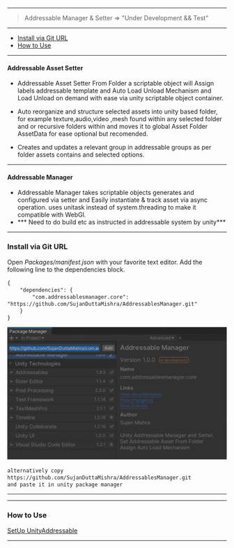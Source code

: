 ***
>Addressable Manager & Setter => "Under Development && Test"
***
- [Install via Git URL](#install-via-git-url)
- [How to Use](#how-to-use)

***
#### Addressable Asset Setter
* Addressable Asset Setter From Folder a scriptable object will Assign labels addressable template and Auto Load Unload Mechanism and Load Unload on demand with ease via unity scriptable object container.

* Auto reorganize and structure selected assets into unity based folder, for example texture,audio,video ,mesh found within any selected folder and or recursive folders within and moves it to global Asset Folder AssetData for ease optional but recomended.

* Creates and updates a relevant  group in addressable groups as per folder assets contains and selected options.

***

#### Addressable Manager
* Addressable Manager takes scriptable objects generates and configured via setter and Easily instantiate & track asset via async operation. uses unitask instead of system.threading to make it compatible with WebGl.
* *** Need to do build etc as instructed in addressable system by unity***

***

### Install via Git URL

Open *Packages/manifest.json* with your favorite text editor. Add the following line to the dependencies block.

    {
        "dependencies": {
            "com.addressablesmanager.core": "https://github.com/SujanDuttaMishra/AddressablesManager.git"
        }
    }
  <p align="center">
  <img width="600" src="Images/packagemanager.png" alt="logo">
  </p>

    alternatively copy 
    https://github.com/SujanDuttaMishra/AddressablesManager.git
    and paste it in unity package manager 

***
***
### How to Use

[SetUp UnityAddressable](SetUpUnityAddressable.md)
***


